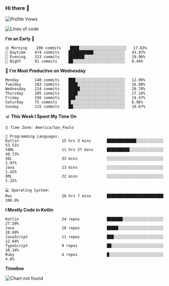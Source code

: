 ### Hi there 👋

<!--
**fernandonogueira/fernandonogueira** is a ✨ _special_ ✨ repository because its `README.md` (this file) appears on your GitHub profile.

Here are some ideas to get you started:

- 🔭 I’m currently working on ...
- 🌱 I’m currently learning ...
- 👯 I’m looking to collaborate on ...
- 🤔 I’m looking for help with ...
- 💬 Ask me about ...
- 📫 How to reach me: ...
- 😄 Pronouns: ...
- ⚡ Fun fact: ...
-->

<!--START_SECTION:waka-->
![Profile Views](http://img.shields.io/badge/Profile%20Views-1-blue)

![Lines of code](https://img.shields.io/badge/From%20Hello%20World%20I%27ve%20Written-504459%20lines%20of%20code-blue)

**I'm an Early 🐤** 

```text
🌞 Morning    190 commits    ████░░░░░░░░░░░░░░░░░░░░░   17.63% 
🌆 Daytime    474 commits    ███████████░░░░░░░░░░░░░░   43.97% 
🌃 Evening    323 commits    ███████░░░░░░░░░░░░░░░░░░   29.96% 
🌙 Night      91 commits     ██░░░░░░░░░░░░░░░░░░░░░░░   8.44%

```
📅 **I'm Most Productive on Wednesday** 

```text
Monday       140 commits    ███░░░░░░░░░░░░░░░░░░░░░░   12.99% 
Tuesday      183 commits    ████░░░░░░░░░░░░░░░░░░░░░   16.98% 
Wednesday    224 commits    █████░░░░░░░░░░░░░░░░░░░░   20.78% 
Thursday     185 commits    ████░░░░░░░░░░░░░░░░░░░░░   17.16% 
Friday       156 commits    ███░░░░░░░░░░░░░░░░░░░░░░   14.47% 
Saturday     75 commits     █░░░░░░░░░░░░░░░░░░░░░░░░   6.96% 
Sunday       115 commits    ██░░░░░░░░░░░░░░░░░░░░░░░   10.67%

```


📊 **This Week I Spent My Time On** 

```text
⌚︎ Time Zone: America/Sao_Paulo

💬 Programming Languages: 
Kotlin                   15 hrs 3 mins       █████████████░░░░░░░░░░░░   53.51% 
YAML                     11 hrs 27 mins      ██████████░░░░░░░░░░░░░░░   40.73% 
SQL                      33 mins             ░░░░░░░░░░░░░░░░░░░░░░░░░   1.97% 
Java                     23 mins             ░░░░░░░░░░░░░░░░░░░░░░░░░   1.42% 
XML                      22 mins             ░░░░░░░░░░░░░░░░░░░░░░░░░   1.32%

💻 Operating System: 
Mac                      28 hrs 7 mins       █████████████████████████   100.0%

```

**I Mostly Code in Kotlin** 

```text
Kotlin                   24 repos            ███████░░░░░░░░░░░░░░░░░░   27.59% 
Java                     18 repos            █████░░░░░░░░░░░░░░░░░░░░   20.69% 
JavaScript               11 repos            ███░░░░░░░░░░░░░░░░░░░░░░   12.64% 
TypeScript               9 repos             ██░░░░░░░░░░░░░░░░░░░░░░░   10.34% 
Ruby                     4 repos             █░░░░░░░░░░░░░░░░░░░░░░░░   4.6%

```


**Timeline**

![Chart not found](https://raw.githubusercontent.com/fernandonogueira/fernandonogueira/master/charts/bar_graph.png) 


<!--END_SECTION:waka-->
